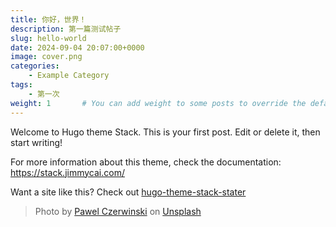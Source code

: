 ```yaml
---
title: 你好，世界！
description: 第一篇测试帖子
slug: hello-world
date: 2024-09-04 20:07:00+0000
image: cover.png
categories:
    - Example Category
tags:
    - 第一次
weight: 1       # You can add weight to some posts to override the default sorting (date descending)
---
```


Welcome to Hugo theme Stack. This is your first post. Edit or delete it, then start writing!

For more information about this theme, check the documentation: https://stack.jimmycai.com/

Want a site like this? Check out [hugo-theme-stack-stater](https://github.com/CaiJimmy/hugo-theme-stack-starter)

> Photo by [Pawel Czerwinski](https://unsplash.com/@pawel_czerwinski) on [Unsplash](https://unsplash.com/)